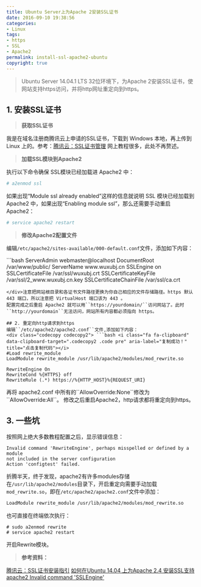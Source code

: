 ```yaml
---
title: Ubuntu Server上为Apache 2安装SSL证书
date: 2016-09-10 19:38:56
categories:
- Linux
tags:
- https
- SSL
- Apache2
permalink: install-ssl-apache2-ubuntu
copyright: true
---
```

>Ubuntu Server 14.04.1 LTS 32位环境下，为Apache 2安装SSL证书，使网站支持https访问，并将http网址重定向到https。

<!--more-->
## 1. 安装SSL证书
>**获取SSL证书**

我是在域名注册商腾讯云上申请的SSL证书，下载到 Windows 本地，再上传到 Linux 上的。参考：[腾讯云：SSL证书管理](https://www.qcloud.com/doc/product/400/4142)
网上教程很多，此处不再赘述。

>**加载SSL模块到Apache2**

执行以下命令确保 SSL模块已经加载进 Apache2 中：
```bash
# a2enmod ssl
```
如果出现“Module ssl already enabled”这样的信息就说明 SSL 模块已经加载到 Apache2 中，如果出现“Enabling module ssl”，那么还需要手动重启 Apache2：
```bash
# service apache2 restart
```
>**修改Apache2配置文件**

编辑``/etc/apache2/sites-available/000-default.conf``文件，添加如下内容：
<div class="codecopy codecopy1"> ```bash <i class="fa fa-clipboard" data-clipboard-target=".codecopy1 .code pre" aria-label="复制成功！" title="点击复制代码"></i>
<VirtualHost *:443>
        ServerAdmin webmaster@localhost
        DocumentRoot /var/www/public/
        ServerName www.wuxubj.cn
        SSLEngine on
        SSLCertificateFile /var/ssl/wuxubj.crt
        SSLCertificateKeyFile /var/ssl/2_www.wuxubj.cn.key
        SSLCertificateChainFile /var/ssl/ca.crt
</VirtualHost>
                           
```
</div>注意把网站根目录和各证书文件路径更换为你自己相应的文件存储路径。https 默认 443 端口，所以注意把 VirtualHost 端口该为 443 。
配置完成之后重启 Apache2 就可以用``https://yourdomain/``访问网站了。此时``http://yourdomain``无法访问，网站所有内容都必须指向 https。

## 2. 重定向http请求到https
编辑``/etc/apache2/apache2.conf``文件,添加如下内容：
<div class="codecopy codecopy2"> ```bash <i class="fa fa-clipboard" data-clipboard-target=".codecopy2 .code pre" aria-label="复制成功！" title="点击复制代码"></i>
#Load rewrite_module
LoadModule rewrite_module /usr/lib/apache2/modules/mod_rewrite.so

RewriteEngine On
RewriteCond %{HTTPS} off
RewriteRule (.*) https://%{HTTP_HOST}%{REQUEST_URI}

```
</div>再将 apache2.conf 中所有的``AllowOverride:None``修改为``AllowOverride:All``。
修改之后重启Apache2，http请求都将重定向到https。

## 3. 一些坑
按照网上绝大多数教程配置之后，显示错误信息：
```
Invalid command 'RewriteEngine', perhaps misspelled or defined by a module 
not included in the server configuration
Action 'configtest' failed.
```
折腾半天，终于发现，apache2有许多modules存储在``/usr/lib/apache2/modules``目录下，开启重定向需要手动加载``mod_rewrite.so``，即在``/etc/apache2/apache2.conf``文件中添加：
```bash
LoadModule rewrite_module /usr/lib/apache2/modules/mod_rewrite.so
```
也可直接在终端依次执行：
```
# sudo a2enmod rewrite
# service apache2 restart

```
开启Rewrite模块。
>**参考资料：**

[腾讯云：SSL证书安装指引](https://www.qcloud.com/doc/product/400/证书安装指引#2.-apache-2.x.E8.AF.81.E4.B9.A6.E9.83.A8.E7.BD.B2)
[如何在Ubuntu 14.04 上为Apache 2.4 安装SSL支持](https://linux.cn/article-4901-1.html)
[apache2 Invalid command 'SSLEngine'](http://unix.stackexchange.com/questions/31378/apache2-invalid-command-sslengine)

